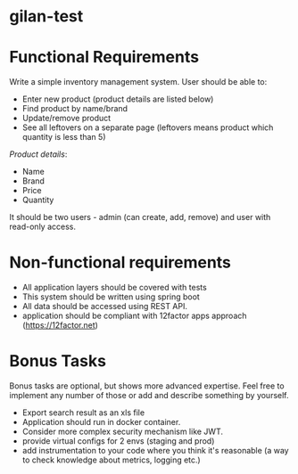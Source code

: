 # gilan-test

# Functional Requirements
Write a simple inventory management system. User should be able to:
* Enter new product (product details are listed below)
* Find product by name/brand
* Update/remove product
* See all leftovers on a separate page (leftovers means product which quantity is less than 5)

*Product details*:
* Name
* Brand
* Price
* Quantity

It should be two users - admin (can create, add, remove) and user with read-only access.

# Non-functional requirements
* All application layers should be covered with tests
* This system should be written using spring boot
* All data should be accessed using REST API.
* application should be compliant with 12factor apps approach (https://12factor.net)

# Bonus Tasks
Bonus tasks are optional, but shows more advanced expertise. Feel free to implement any number of those or add and describe something by
yourself.
* Export search result as an xls file
* Application should run in docker container.
* Consider more complex security mechanism like JWT.
* provide virtual configs for 2 envs (staging and prod)
* add instrumentation to your code where you think it's reasonable (a way to check knowledge about metrics, logging etc.)
